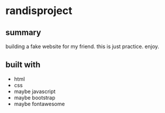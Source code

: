 # randisproject

## summary
building a fake website for my friend. 
this is just practice.
enjoy.


## built with 
* html
* css
* maybe javascript
* maybe bootstrap 
* maybe fontawesome 
